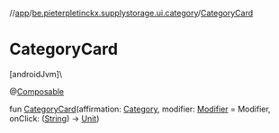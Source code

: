 //[app](../../index.md)/[be.pieterpletinckx.supplystorage.ui.category](index.md)/[CategoryCard](-category-card.md)

# CategoryCard

[androidJvm]\

@[Composable](https://developer.android.com/reference/kotlin/androidx/compose/runtime/Composable.html)

fun [CategoryCard](-category-card.md)(affirmation: [Category](../be.pieterpletinckx.supplystorage.data/-category/index.md), modifier: [Modifier](https://developer.android.com/reference/kotlin/androidx/compose/ui/Modifier.html) = Modifier, onClick: ([String](https://kotlinlang.org/api/latest/jvm/stdlib/kotlin/-string/index.html)) -&gt; [Unit](https://kotlinlang.org/api/latest/jvm/stdlib/kotlin/-unit/index.html))

